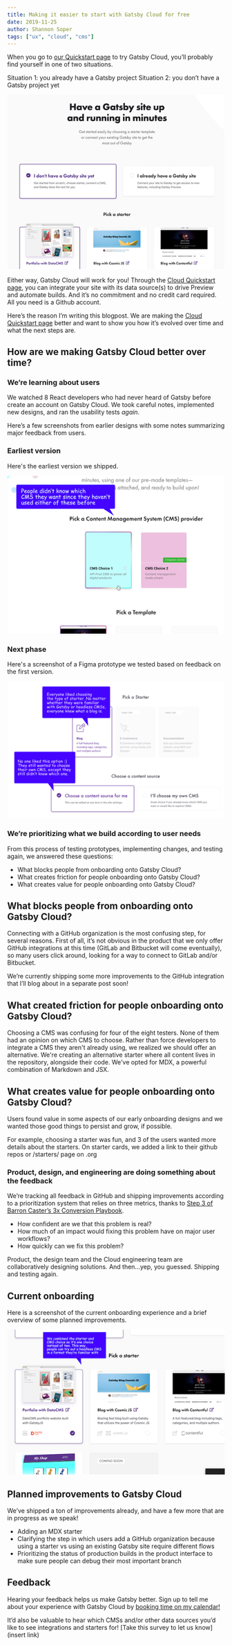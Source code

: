 ```yaml
---
title: Making it easier to start with Gatsby Cloud for free
date: 2019-11-25
author: Shannon Soper
tags: ["ux", "cloud", "cms"]
---
```


When you go to [our Quickstart page](https://www.gatsbyjs.com/get-started/) to try Gatsby Cloud, you’ll probably find yourself in one of two situations.

Situation 1: you already have a Gatsby project
Situation 2: you don’t have a Gatsby project yet

![A screenshot of the current Get Started page on gatsbyjs.com](final-state.png)

Either way, Gatsby Cloud will work for you! Through the [Cloud Quickstart page](https://www.gatsbyjs.com/get-started/), you can integrate your site with its data source(s) to drive Preview and automate builds. And it’s no commitment and no credit card required. All you need is a Github account.

Here’s the reason I’m writing this blogpost. We are making the [Cloud Quickstart page](https://www.gatsbyjs.com/get-started/) better and want to show you how it’s evolved over time and what the next steps are.

## How are we making Gatsby Cloud better over time?

### We’re learning about users

We watched 8 React developers who had never heard of Gatsby before create an account on Gatsby Cloud. We took careful notes, implemented new designs, and ran the usability tests _again_.

Here’s a few screenshots from earlier designs with some notes summarizing major feedback from users.

### Earliest version

Here's the earliest version we shipped.

![A screenshot of an earlier onboarding design](first-phase.png)

### Next phase

Here's a screenshot of a Figma prototype we tested based on feedback on the first version.

![A screenshot of a prototype that we tested next](middle-option.png)

### We’re prioritizing what we build according to user needs

From this process of testing prototypes, implementing changes, and testing again, we answered these questions:

- What blocks people from onboarding onto Gatsby Cloud?
- What creates friction for people onboarding onto Gatsby Cloud?
- What creates value for people onboarding onto Gatsby Cloud?

## What blocks people from onboarding onto Gatsby Cloud?

Connecting with a GitHub organization is the most confusing step, for several reasons. First of all, it’s not obvious in the product that we only offer GitHub integrations at this time (GitLab and Bitbucket will come eventually), so many users click around, looking for a way to connect to GitLab and/or Bitbucket.

We’re currently shipping some more improvements to the GitHub integration that I’ll blog about in a separate post soon!

## What created friction for people onboarding onto Gatsby Cloud?

Choosing a CMS was confusing for four of the eight testers. None of them had an opinion on which CMS to choose. Rather than force developers to integrate a CMS they aren't already using, we realized we should offer an alternative. We're creating an alternative starter where all content lives in the repository, alongside their code. We've opted for MDX, a powerful combination of Markdown and JSX.

## What creates value for people onboarding onto Gatsby Cloud?

Users found value in some aspects of our early onboarding designs and we wanted those good things to persist and grow, if possible.

For example, choosing a starter was fun, and 3 of the users wanted more details about the starters. On starter cards, we added a link to their github repos or /starters/ page on .org

### Product, design, and engineering are doing something about the feedback

We’re tracking all feedback in GitHub and shipping improvements according to a prioritization system that relies on three metrics, thanks to [Step 3 of Barron Caster’s 3x Conversion Playbook](https://medium.com/hackernoon/the-3x-conversion-playbook-3a9b954b937d).

- How confident are we that this problem is real?
- How much of an impact would fixing this problem have on major user workflows?
- How quickly can we fix this problem?

Product, the design team and the Cloud engineering team are collaboratively designing solutions. And then...yep, you guessed. Shipping and testing again.

## Current onboarding

Here is a screenshot of the current onboarding experience and a brief overview of some planned improvements.

![A screenshot of the current onboarding experience](final-state-comment.png)

## Planned improvements to Gatsby Cloud

We’ve shipped a ton of improvements already, and have a few more that are in progress as we speak!

- Adding an MDX starter
- Clarifying the step in which users add a GitHub organization because using a starter vs using an existing Gatsby site require different flows
- Prioritizing the status of production builds in the product interface to make sure people can debug their most important branch

## Feedback

Hearing your feedback helps us make Gatsby better. Sign up to tell me about your experience with Gatsby Cloud by [booking time on my calendar!](https://calendly.com/shannon-soper/gatsby-cloud-usability)

It’d also be valuable to hear which CMSs and/or other data sources you’d like to see integrations and starters for! [Take this survey to let us know](insert link)
